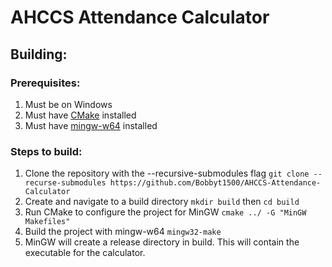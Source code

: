 # AHCCS Attendance Calculator

## Building:

### Prerequisites:
1. Must be on Windows
2. Must have [CMake](https://cmake.org/download/) installed
3. Must have [mingw-w64](http://www.mingw-w64.org/doku.php) installed

### Steps to build:
1. Clone the repository with the --recursive-submodules flag ```git clone --recurse-submodules https://github.com/Bobbyt1500/AHCCS-Attendance-Calculator```
1. Create and navigate to a build directory ```mkdir build``` then ```cd build```
2. Run CMake to configure the project for MinGW ```cmake ../ -G "MinGW Makefiles"```
3. Build the project with mingw-w64 ```mingw32-make```
4. MinGW will create a release directory in build. This will contain the executable for the calculator.
